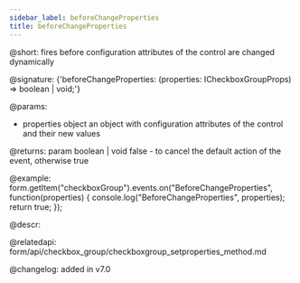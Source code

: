 ```yaml
---
sidebar_label: beforeChangeProperties
title: beforeChangeProperties
---          
```


@short: fires before configuration attributes of the control are changed dynamically

@signature: {'beforeChangeProperties: (properties: ICheckboxGroupProps) => boolean | void;'}

@params:
- properties     object      an object with configuration attributes of the control and their new values

@returns:
param   boolean | void     false - to cancel the default action of the event, otherwise true

@example:
form.getItem("checkboxGroup").events.on("BeforeChangeProperties", function(properties) {
    console.log("BeforeChangeProperties", properties);
    return true;
});



@descr:

@relatedapi: form/api/checkbox_group/checkboxgroup_setproperties_method.md


@changelog: added in v7.0

